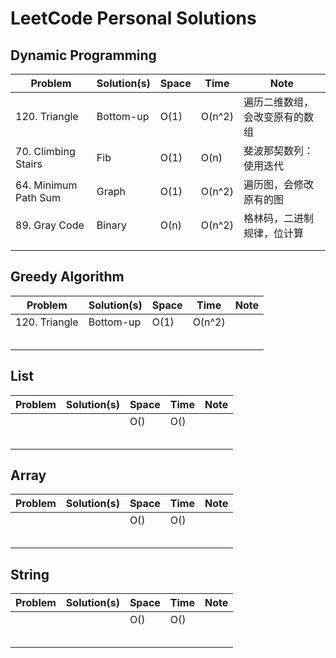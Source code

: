 

# LeetCode Personal Solutions

 

 ## Dynamic Programming


| Problem       | Solution(s) | Space | Time   | Note                        
| ------------- | ----------- | ----- | ------ | ---------------------- 
| 120. Triangle | Bottom-up   | O(1)  | O(n^2) | 遍历二维数组，会改变原有的数组
|  70. Climbing Stairs   | Fib         |     O(1)        |O(n)       |  斐波那契数列：使用迭代                                    
|  64. Minimum Path Sum  | Graph           |     O(1)        | O(n^2)      |  遍历图，会修改原有的图                         
|   89. Gray Code            |   Binary          | O(n)      | O(n^2)       |     格林码，二进制规律，位计算                        |
|               |             |       |        |                             |
|               |             |       |        |


## Greedy Algorithm
| Problem       | Solution(s) | Space | Time   | Note                        
| ------------- | ----------- | ----- | ------ | ---------------------- |
| 120. Triangle | Bottom-up   | O(1)  | O(n^2) |  |
|               |             |       |        |                              |
|               |             |       |        |                              |
|               |             |       |        |                             |
|               |             |       |        |                             |
|               |             |       |        ||


## List

| Problem       | Solution(s) | Space | Time   | Note                        |
| ------------- | ----------- | ----- | ------ | ---------------------- |
|  |    | O() | O() |  |
|               |             |       |        |                              |
|               |             |       |        |                              |
|               |             |       |        |                             |
|               |             |       |        |                             |
|               |             |       |        ||



## Array

| Problem       | Solution(s) | Space | Time   | Note                        |
| ------------- | ----------- | ----- | ------ | ---------------------- |
|  |    | O()  | O() |  |
|               |             |       |        |                              |
|               |             |       |        |                              |
|               |             |       |        |                             |
|               |             |       |        |                             |
|               |             |       |        ||



## String

| Problem       | Solution(s) | Space | Time   | Note                        |
| ------------- | ----------- | ----- | ------ | ---------------------- |
|  |    | O()  | O() |  |
|               |             |       |        |                              |
|               |             |       |        |                              |
|               |             |       |        |                             |
|               |             |       |        |                             |
|               |             |       |        ||
